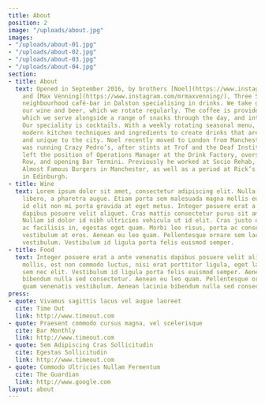 ```yaml
---
title: About
position: 2
image: "/uploads/about.jpg"
images:
- "/uploads/about-01.jpg"
- "/uploads/about-02.jpg"
- "/uploads/about-03.jpg"
- "/uploads/about-04.jpg"
section:
- title: About
  text: Opened in September 2016, by brothers [Noel](https://www.instagram.com/noelvenning/)
    and [Max Venning](https://www.instagram.com/mrmaxvenning/), Three Sheets is a
    neighbourhood café-bar in Dalston specialising in drinks. We take great care selecting
    our wine and beer, which we rotate regularly. The coffee is provided by [Alchemy](http://www.alchemycoffee.co.uk),
    which we serve alongside a range of snacks through the day, and into the evening.
    Our speciality is cocktails. With a weekly rotating seasonal menu, we aim to utilise
    modern kitchen techniques and ingredients to create drinks that are delicious
    and unique to the city. Noel recently moved to London from Manchester, where he
    was running Crazy Pedro’s, after stints at Trof and the Deaf Institute. Max recently
    left the position of Operations Manager at the Drink Factory, overseeing 69 Colebrooke
    Row, and opening Bar Termini. Previously he worked at Socio Rehab, and set up
    Almost Famous Burgers in Manchester, as well as a period at Rick’s Cocktail Bar
    in Edinburgh.
- title: Wine
  text: Lorem ipsum dolor sit amet, consectetur adipiscing elit. Nulla vitae elit
    libero, a pharetra augue. Etiam porta sem malesuada magna mollis euismod. Donec
    id elit non mi porta gravida at eget metus. Integer posuere erat a ante venenatis
    dapibus posuere velit aliquet. Cras mattis consectetur purus sit amet fermentum.
    Nullam id dolor id nibh ultricies vehicula ut id elit. Cras justo odio, dapibus
    ac facilisis in, egestas eget quam. Morbi leo risus, porta ac consectetur ac,
    vestibulum at eros. Aenean eu leo quam. Pellentesque ornare sem lacinia quam venenatis
    vestibulum. Vestibulum id ligula porta felis euismod semper.
- title: Food
  text: Integer posuere erat a ante venenatis dapibus posuere velit aliquet. Duis
    mollis, est non commodo luctus, nisi erat porttitor ligula, eget lacinia odio
    sem nec elit. Vestibulum id ligula porta felis euismod semper. Aenean lacinia
    bibendum nulla sed consectetur. Aenean eu leo quam. Pellentesque ornare sem lacinia
    quam venenatis vestibulum. Aenean lacinia bibendum nulla sed consectetur.
press:
- quote: Vivamus sagittis lacus vel augue laoreet
  cite: Time Out
  link: http://www.timeout.com
- quote: Praesent commodo cursus magna, vel scelerisque
  cite: Bar Monthly
  link: http://www.timeout.com
- quote: Sem Adipiscing Cras Sollicitudin
  cite: Egestas Sollicitudin
  link: http://www.timeout.com
- quote: Commodo Ultricies Nullam Fermentum
  cite: The Guardian
  link: http://www.google.com
layout: about
---
```



